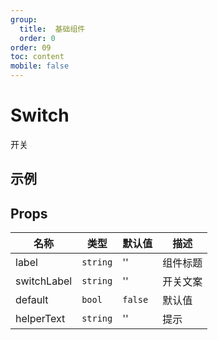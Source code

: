 ```yaml
---
group:
  title:  基础组件
  order: 0
order: 09
toc: content
mobile: false
---
```


# Switch

开关

## 示例

<code src="./examples/Switch" compact background="#fff"></code>


## Props

| 名称        | 类型     | 默认值  | 描述     |
| ----------- | -------- | ------- | -------- |
| label       | `string` | ''      | 组件标题 |
| switchLabel | `string` | ''      | 开关文案 |
| default     | `bool`   | `false` | 默认值   |
| helperText  | `string` | ''      | 提示     |

